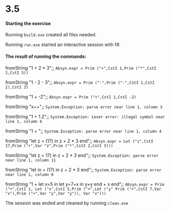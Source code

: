 

# 3.5

#### Starting the exercise
Running `build.exe` created all files needed.

Running `run.exe` started an interactive session with f#.

#### The result of running the commands:

fromString "1 + 2 * 3";;
 `Absyn.expr = Prim ("+",CstI 1,Prim ("*",CstI 2,CstI 3))`

fromString "1 - 2 - 3";;
`Absyn.expr = Prim ("-",Prim ("-",CstI 1,CstI 2),CstI 3)`

fromString "1 + -2";;
`Absyn.expr = Prim ("+",CstI 1,CstI -2)`

fromString "x++";;
`System.Exception: parse error near line 1, column 3`

fromString "1 + 1.2";;
`System.Exception: Lexer error: illegal symbol near line 1, column 6`

fromString "1 + ";;
`System.Exception: parse error near line 1, column 4`

fromString "let z = (17) in z + 2 * 3 end";;
`Absyn.expr = Let ("z",CstI 17,Prim ("+",Var "z",Prim ("*",CstI 2,CstI 3)))`

fromString "let z = 17) in z + 2 * 3 end";;
`System.Exception: parse error near line 1, column 11`

fromString "let in = (17) in z + 2 * 3 end";;
`System.Exception: parse error near line 1, column 6`

fromString "1 + let x=5 in let y=7+x in y+y end + x end";;
`Absyn.expr = Prim ("+",CstI 1, Let ("x",CstI 5,Prim ("+",Let ("y" Prim ("+",CstI 7,Var "x"),Prim ("+",Var "y",Var "y")), Var "x")))`


The session was ended and cleaned by running `clean.exe`
